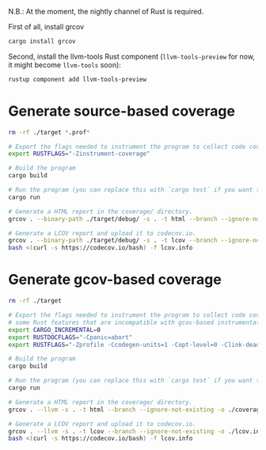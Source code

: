 N.B.: At the moment, the nightly channel of Rust is required.

First of all, install grcov
```sh
cargo install grcov
```

Second, install the llvm-tools Rust component (`llvm-tools-preview` for now, it might become `llvm-tools` soon):
```sh
rustup component add llvm-tools-preview
```

# Generate source-based coverage

```sh
rm -rf ./target *.prof*

# Export the flags needed to instrument the program to collect code coverage.
export RUSTFLAGS="-Zinstrument-coverage"

# Build the program
cargo build

# Run the program (you can replace this with `cargo test` if you want to collect code coverage for your tests).
cargo run

# Generate a HTML report in the coverage/ directory.
grcov . --binary-path ./target/debug/ -s . -t html --branch --ignore-not-existing -o ./coverage/

# Generate a LCOV report and upload it to codecov.io.
grcov . --binary-path ./target/debug/ -s . -t lcov --branch --ignore-not-existing -o ./lcov.info
bash <(curl -s https://codecov.io/bash) -f lcov.info
```

# Generate gcov-based coverage

```sh
rm -rf ./target

# Export the flags needed to instrument the program to collect code coverage, and the flags needed to work around
# some Rust features that are incompatible with gcov-based instrumentation.
export CARGO_INCREMENTAL=0
export RUSTDOCFLAGS="-Cpanic=abort"
export RUSTFLAGS="-Zprofile -Ccodegen-units=1 -Copt-level=0 -Clink-dead-code -Coverflow-checks=off -Zpanic_abort_tests -Cpanic=abort"

# Build the program
cargo build

# Run the program (you can replace this with `cargo test` if you want to collect code coverage for your tests).
cargo run

# Generate a HTML report in the coverage/ directory.
grcov . --llvm -s . -t html --branch --ignore-not-existing -o ./coverage/

# Generate a LCOV report and upload it to codecov.io.
grcov . --llvm -s . -t lcov --branch --ignore-not-existing -o ./lcov.info
bash <(curl -s https://codecov.io/bash) -f lcov.info
```
